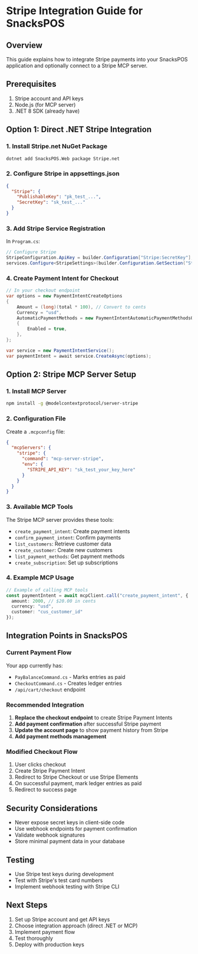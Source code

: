 # Stripe Integration Guide for SnacksPOS

## Overview
This guide explains how to integrate Stripe payments into your SnacksPOS application and optionally connect to a Stripe MCP server.

## Prerequisites
1. Stripe account and API keys
2. Node.js (for MCP server)
3. .NET 8 SDK (already have)

## Option 1: Direct .NET Stripe Integration

### 1. Install Stripe.net NuGet Package
```bash
dotnet add SnacksPOS.Web package Stripe.net
```

### 2. Configure Stripe in appsettings.json
```json
{
  "Stripe": {
    "PublishableKey": "pk_test_...",
    "SecretKey": "sk_test_..."
  }
}
```

### 3. Add Stripe Service Registration
In `Program.cs`:
```csharp
// Configure Stripe
StripeConfiguration.ApiKey = builder.Configuration["Stripe:SecretKey"];
services.Configure<StripeSettings>(builder.Configuration.GetSection("Stripe"));
```

### 4. Create Payment Intent for Checkout
```csharp
// In your checkout endpoint
var options = new PaymentIntentCreateOptions
{
    Amount = (long)(total * 100), // Convert to cents
    Currency = "usd",
    AutomaticPaymentMethods = new PaymentIntentAutomaticPaymentMethodsOptions
    {
        Enabled = true,
    },
};

var service = new PaymentIntentService();
var paymentIntent = await service.CreateAsync(options);
```

## Option 2: Stripe MCP Server Setup

### 1. Install MCP Server
```bash
npm install -g @modelcontextprotocol/server-stripe
```

### 2. Configuration File
Create a `.mcpconfig` file:
```json
{
  "mcpServers": {
    "stripe": {
      "command": "mcp-server-stripe",
      "env": {
        "STRIPE_API_KEY": "sk_test_your_key_here"
      }
    }
  }
}
```

### 3. Available MCP Tools
The Stripe MCP server provides these tools:
- `create_payment_intent`: Create payment intents
- `confirm_payment_intent`: Confirm payments
- `list_customers`: Retrieve customer data
- `create_customer`: Create new customers
- `list_payment_methods`: Get payment methods
- `create_subscription`: Set up subscriptions

### 4. Example MCP Usage
```typescript
// Example of calling MCP tools
const paymentIntent = await mcpClient.call("create_payment_intent", {
  amount: 2000, // $20.00 in cents
  currency: "usd",
  customer: "cus_customer_id"
});
```

## Integration Points in SnacksPOS

### Current Payment Flow
Your app currently has:
- `PayBalanceCommand.cs` - Marks entries as paid
- `CheckoutCommand.cs` - Creates ledger entries
- `/api/cart/checkout` endpoint

### Recommended Integration
1. **Replace the checkout endpoint** to create Stripe Payment Intents
2. **Add payment confirmation** after successful Stripe payment
3. **Update the account page** to show payment history from Stripe
4. **Add payment methods management**

### Modified Checkout Flow
1. User clicks checkout
2. Create Stripe Payment Intent
3. Redirect to Stripe Checkout or use Stripe Elements
4. On successful payment, mark ledger entries as paid
5. Redirect to success page

## Security Considerations
- Never expose secret keys in client-side code
- Use webhook endpoints for payment confirmation
- Validate webhook signatures
- Store minimal payment data in your database

## Testing
- Use Stripe test keys during development
- Test with Stripe's test card numbers
- Implement webhook testing with Stripe CLI

## Next Steps
1. Set up Stripe account and get API keys
2. Choose integration approach (direct .NET or MCP)
3. Implement payment flow
4. Test thoroughly
5. Deploy with production keys
